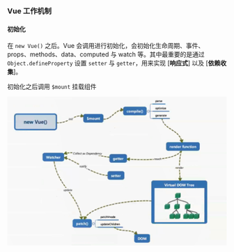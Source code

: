 ### Vue 工作机制

#### 初始化

在 `new Vue()` 之后。Vue 会调用进行初始化，会初始化生命周期、事件、props、methods、data、computed 与 watch 等。其中最重要的是通过 `Object.defineProperty` 设置 `setter` 与 `getter`，用来实现 [**响应式**] 以及 [**依赖收集**]。

初始化之后调用 `$mount` 挂载组件

![1581140525847](assets/1581140525847.png)

